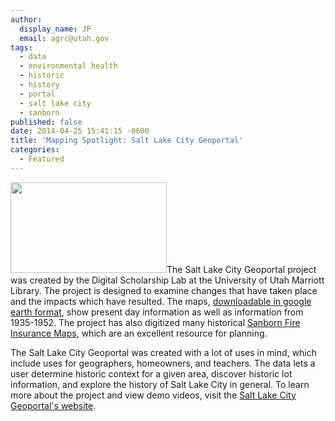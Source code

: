 ```yaml
---
author:
  display_name: JP
  email: agrc@utah.gov
tags:
  - data
  - environmental health
  - historic
  - history
  - portal
  - salt lake city
  - sanborn
published: false
date: 2014-04-25 15:41:15 -0600
title: 'Mapping Spotlight: Salt Lake City Geoportal'
categories:
  - Featured
---
```

<p><a href="https://sites.google.com/site/saltlakecitygeoportal/home"><img alt="" src="https://sites.google.com/site/saltlakecitygeoportal/_/rsrc/1392053707511/creative-staffing-models/Screen%20Shot%202014-02-10%20at%2010.33.12%20AM.png?height=245&width=400" class="inline-text-left" width="250" height="145" /></a>The Salt Lake City Geoportal project was created by the Digital Scholarship Lab at the University of Utah Marriott Library. The project is designed to examine changes that have taken place and the impacts which have resulted. The maps, <a href="https://drive.google.com/file/d/0B9U0T4P-Rpilb3ZQWTFIZkVZMkU/edit?usp=sharing">downloadable in google earth format</a>, show present day information as well as information from 1935-1952. The project has also digitized many historical <a href="http://campusguides.lib.utah.edu/utahsanbornfireinsurancemaps">Sanborn Fire Insurance Maps</a>, which are an excellent resource for planning. </p>
<p>The Salt Lake City Geoportal was created with a lot of uses in mind, which include uses for geographers, homeowners, and teachers. The data lets a user determine historic context for a given area, discover historic lot information, and explore the history of Salt Lake City in general. To learn more about the project and view demo videos, visit the <a href="https://sites.google.com/site/saltlakecitygeoportal/creative-staffing-models">Salt Lake City Geoportal's website</a>.     </p>
